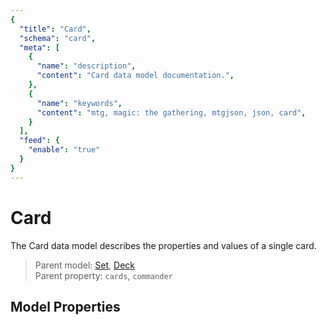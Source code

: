 ```yaml
---
{
  "title": "Card",
  "schema": "card",
  "meta": [
    {
      "name": "description",
      "content": "Card data model documentation.",
    },
    {
      "name": "keywords",
      "content": "mtg, magic: the gathering, mtgjson, json, card",
    }
  ],
  "feed": {
    "enable": "true"
  }
}
---
```


# Card

The Card data model describes the properties and values of a single card.
 
> Parent model: <span class="code-wrap">[Set](../set/)</span>, <span class="code-wrap">[Deck](../deck/)</span>  
> Parent property: `cards`, `commander`

## Model Properties

<Documentation/>
